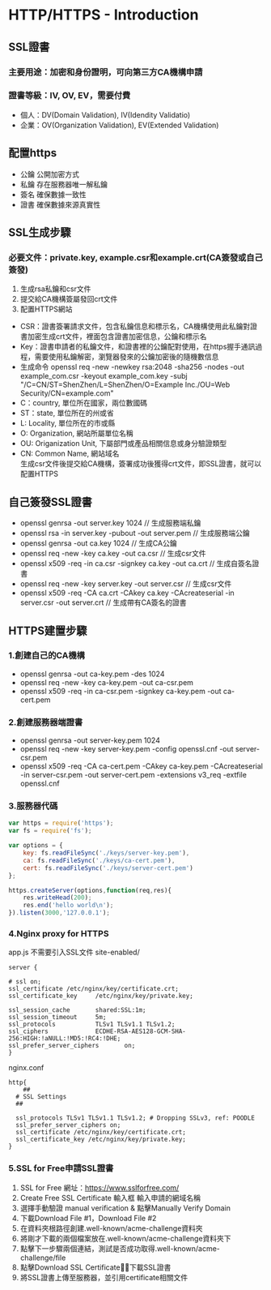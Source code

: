 # HTTP/HTTPS - Introduction
## SSL證書
### 主要用途：加密和身份證明，可向第三方CA機構申請
### 證書等級：IV, OV, EV，需要付費
* 個人：DV(Domain Validation), IV(Idendity Validatio)
* 企業：OV(Organization Validation), EV(Extended Validation)
## 配置https
* 公鑰 公開加密方式
* 私鑰 存在服務器唯一解私鑰
* 簽名 確保數據一致性
* 證書 確保數據來源真實性

## SSL生成步驟
### 必要文件：private.key, example.csr和example.crt(CA簽發或自己簽發)  
1. 生成rsa私鑰和csr文件
2. 提交給CA機構簽屬發回crt文件
3. 配置HTTPS網站
* CSR：證書簽署請求文件，包含私鑰信息和標示名，CA機構使用此私鑰對證書加密生成crt文件，裡面包含證書加密信息，公鑰和標示名
* Key：證書申請者的私鑰文件，和證書裡的公鑰配對使用，在https握手通訊過程，需要使用私鑰解密，瀏覽器發來的公鑰加密後的隨機數信息
* 生成命令 openssl req -new -newkey rsa:2048 -sha256 -nodes -out example_com.csr -keyout example_com.key -subj "/C=CN/ST=ShenZhen/L=ShenZhen/O=Example Inc./OU=Web Security/CN=example.com"
* C：country, 單位所在國家，兩位數國碼
* ST：state, 單位所在的州或省
* L: Locality, 單位所在的市或縣
* O: Organization, 網站所屬單位名稱
* OU: Origanization Unit, 下屬部門或產品相關信息或身分驗證類型
* CN: Common Name, 網站域名  
生成csr文件後提交給CA機構，簽署成功後獲得crt文件，即SSL證書，就可以配置HTTPS  
## 自己簽發SSL證書  
* openssl genrsa -out server.key 1024  // 生成服務端私鑰
* openssl rsa -in server.key -pubout -out server.pem  // 生成服務端公鑰
* openssl genrsa -out ca.key 1024 // 生成CA公鑰
* openssl req -new -key ca.key -out ca.csr // 生成csr文件
* openssl x509 -req -in ca.csr -signkey ca.key -out ca.crt // 生成自簽名證書
* openssl req -new -key server.key -out server.csr // 生成csr文件
* openssl x509 -req -CA ca.crt -CAkey ca.key -CAcreateserial -in server.csr -out server.crt // 生成帶有CA簽名的證書  

## HTTPS建置步驟
### 1.創建自己的CA機構
* openssl genrsa -out ca-key.pem -des 1024
* openssl req -new -key ca-key.pem -out ca-csr.pem
* openssl x509 -req -in ca-csr.pem -signkey ca-key.pem -out ca-cert.pem
### 2.創建服務器端證書
* openssl genrsa -out server-key.pem 1024
* openssl req -new -key server-key.pem -config openssl.cnf -out server-csr.pem
* openssl x509 -req -CA ca-cert.pem -CAkey ca-key.pem -CAcreateserial -in server-csr.pem -out server-cert.pem -extensions v3_req -extfile openssl.cnf

### 3.服務器代碼
```js
var https = require('https');  
var fs = require('fs');  

var options = {  
	key: fs.readFileSync('./keys/server-key.pem'),  
	ca: fs.readFileSync('./keys/ca-cert.pem'),  
	cert: fs.readFileSync('./keys/server-cert.pem')  
};  

https.createServer(options,function(req,res){  
	res.writeHead(200);  
	res.end('hello world\n');  
}).listen(3000,'127.0.0.1');  
```
### 4.Nginx proxy for HTTPS
app.js 不需要引入SSL文件
site-enabled/
```t
server {

# ssl on;
ssl_certificate /etc/nginx/key/certificate.crt;
ssl_certificate_key     /etc/nginx/key/private.key;

ssl_session_cache       shared:SSL:1m;
ssl_session_timeout     5m;
ssl_protocols           TLSv1 TLSv1.1 TLSv1.2;
ssl_ciphers             ECDHE-RSA-AES128-GCM-SHA-256:HIGH:!aNULL:!MD5:!RC4:!DHE;
ssl_prefer_server_ciphers       on;
}
```
nginx.conf
```t
http{
	##
  # SSL Settings
  ##

  ssl_protocols TLSv1 TLSv1.1 TLSv1.2; # Dropping SSLv3, ref: POODLE
  ssl_prefer_server_ciphers on;
  ssl_certificate /etc/nginx/key/certificate.crt;
  ssl_certificate_key /etc/nginx/key/private.key;
}
```

### 5.SSL for Free申請SSL證書
1. SSL for Free 網址：https://www.sslforfree.com/  
2. Create Free SSL Certificate 輸入框 輸入申請的網域名稱  
3. 選擇手動驗證 manual verification & 點擊Manually Verify Domain  
4. 下載Download File #1，Download File #2  
5. 在資料夾根路徑創建.well-known/acme-challenge資料夾  
6. 將剛才下載的兩個檔案放在.well-known/acme-challenge資料夾下
7. 點擊下一步驟兩個連結，測試是否成功取得.well-known/acme-challenge/file  
8. 點擊Download SSL Certificate，下載SSL證書  
9. 將SSL證書上傳至服務器，並引用certificate相關文件  
